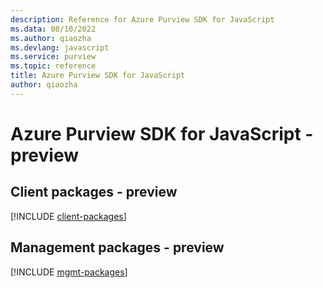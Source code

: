 ```yaml
---
description: Reference for Azure Purview SDK for JavaScript
ms.data: 08/10/2022
ms.author: qiaozha
ms.devlang: javascript
ms.service: purview
ms.topic: reference
title: Azure Purview SDK for JavaScript
author: qiaozha
---
```

# Azure Purview SDK for JavaScript - preview

## Client packages - preview
[!INCLUDE [client-packages](purview-client-index.md)]
## Management packages - preview
[!INCLUDE [mgmt-packages](purview-mgmt-index.md)]